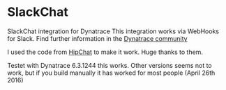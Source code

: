 # SlackChat
SlackChat integration for Dynatrace
This integration works via WebHooks for Slack.
Find further information in the [Dynatrace community](https://community.dynatrace.com/community/display/DL/Slack+Integration+Plugin)

I used the code from [HipChat](https://github.com/dynaTrace/Dynatrace-HipChat-Plugin) to make it work. Huge thanks to them.


Testet with Dynatrace 6.3.1244 this works. Other versions seems not to work, but if you build manually it has worked for most people (April 26th 2016)
